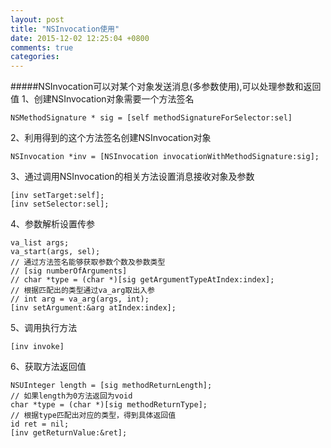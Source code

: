 ```yaml
---
layout: post
title: "NSInvocation使用"
date: 2015-12-02 12:25:04 +0800
comments: true
categories: 
---
```

#####NSInvocation可以对某个对象发送消息(多参数使用),可以处理参数和返回值
1、创建NSInvocation对象需要一个方法签名

	NSMethodSignature * sig = [self methodSignatureForSelector:sel]
2、利用得到的这个方法签名创建NSInvocation对象
	
	NSInvocation *inv = [NSInvocation invocationWithMethodSignature:sig];
	
3、通过调用NSInvocation的相关方法设置消息接收对象及参数

	[inv setTarget:self];
	[inv setSelector:sel];
	
4、参数解析设置传参

	va_list args;
	va_start(args, sel);
	// 通过方法签名能够获取参数个数及参数类型
	// [sig numberOfArguments]
	// char *type = (char *)[sig getArgumentTypeAtIndex:index];
	// 根据匹配出的类型通过va_arg取出入参
	// int arg = va_arg(args, int);
	[inv setArgument:&arg atIndex:index];
5、调用执行方法

	[inv invoke]
6、获取方法返回值

	NSUInteger length = [sig methodReturnLength];
	// 如果length为0方法返回为void
    char *type = (char *)[sig methodReturnType];
    // 根据type匹配出对应的类型，得到具体返回值
    id ret = nil;
	[inv getReturnValue:&ret];
	


